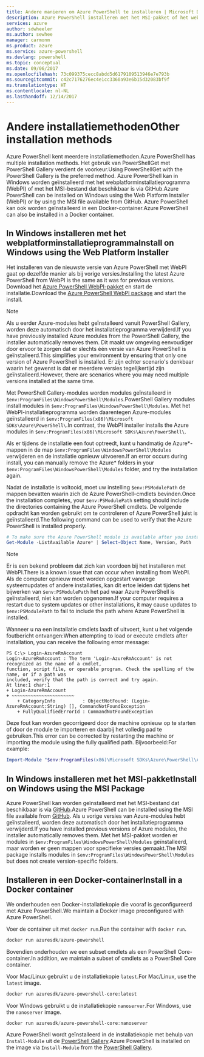 ```yaml
---
title: Andere manieren om Azure PowerShell te installeren | Microsoft Docs
description: Azure PowerShell installeren met het MSI-pakket of het webplatforminstallatieprogramma.
services: azure
author: sdwheeler
ms.author: sewhee
manager: carmonm
ms.product: azure
ms.service: azure-powershell
ms.devlang: powershell
ms.topic: conceptual
ms.date: 09/06/2017
ms.openlocfilehash: 73c099375cecc8abdd5d6179109513946e7e793b
ms.sourcegitcommit: c42c7176276ec4e1cc3360a93e6b15d32083bf9f
ms.translationtype: HT
ms.contentlocale: nl-NL
ms.lasthandoff: 12/14/2017
---
```

# <a name="other-installation-methods"></a><span data-ttu-id="c59a5-103">Andere installatiemethoden</span><span class="sxs-lookup"><span data-stu-id="c59a5-103">Other installation methods</span></span>

<span data-ttu-id="c59a5-104">Azure PowerShell kent meerdere installatiemethoden.</span><span class="sxs-lookup"><span data-stu-id="c59a5-104">Azure PowerShell has multiple installation methods.</span></span> <span data-ttu-id="c59a5-105">Het gebruik van PowerShellGet met PowerShell Gallery verdient de voorkeur.</span><span class="sxs-lookup"><span data-stu-id="c59a5-105">Using PowerShellGet with the PowerShell Gallery is the preferred method.</span></span> <span data-ttu-id="c59a5-106">Azure PowerShell kan in Windows worden geïnstalleerd met het webplatforminstallatieprogramma (WebPI) of met het MSI-bestand dat beschikbaar is via GitHub.</span><span class="sxs-lookup"><span data-stu-id="c59a5-106">Azure PowerShell can be installed on Windows using the Web Platform Installer (WebPI) or by using the MSI file available from GitHub.</span></span> <span data-ttu-id="c59a5-107">Azure PowerShell kan ook worden geïnstalleerd in een Docker-container.</span><span class="sxs-lookup"><span data-stu-id="c59a5-107">Azure PowerShell can also be installed in a Docker container.</span></span>

## <a name="install-on-windows-using-the-web-platform-installer"></a><span data-ttu-id="c59a5-108">In Windows installeren met het webplatforminstallatieprogramma</span><span class="sxs-lookup"><span data-stu-id="c59a5-108">Install on Windows using the Web Platform Installer</span></span>

<span data-ttu-id="c59a5-109">Het installeren van de nieuwste versie van Azure PowerShell met WebPI gaat op dezelfde manier als bij vorige versies.</span><span class="sxs-lookup"><span data-stu-id="c59a5-109">Installing the latest Azure PowerShell from WebPI is the same as it was for previous versions.</span></span>
<span data-ttu-id="c59a5-110">Download het [Azure PowerShell WebPI-pakket](http://aka.ms/webpi-azps) en start de installatie.</span><span class="sxs-lookup"><span data-stu-id="c59a5-110">Download the [Azure PowerShell WebPI package](http://aka.ms/webpi-azps) and start the install.</span></span>

> [!NOTE]
> <span data-ttu-id="c59a5-111">Als u eerder Azure-modules hebt geïnstalleerd vanuit PowerShell Gallery, worden deze automatisch door het installatieprogramma verwijderd.</span><span class="sxs-lookup"><span data-stu-id="c59a5-111">If you have previously installed Azure modules from the PowerShell Gallery, the installer automatically removes them.</span></span> <span data-ttu-id="c59a5-112">Dit maakt uw omgeving eenvoudiger door ervoor te zorgen dat er slechts één versie van Azure PowerShell is geïnstalleerd.</span><span class="sxs-lookup"><span data-stu-id="c59a5-112">This simplifies your environment by ensuring that only one version of Azure PowerShell is installed.</span></span> <span data-ttu-id="c59a5-113">Er zijn echter scenario's denkbaar waarin het gewenst is dat er meerdere versies tegelijkertijd zijn geïnstalleerd.</span><span class="sxs-lookup"><span data-stu-id="c59a5-113">However, there are scenarios where you may need multiple versions installed at the same time.</span></span>
>
> <span data-ttu-id="c59a5-114">Met PowerShell Gallery-modules worden modules geïnstalleerd in `$env:ProgramFiles\WindowsPowerShell\Modules`.</span><span class="sxs-lookup"><span data-stu-id="c59a5-114">PowerShell Gallery modules install modules in `$env:ProgramFiles\WindowsPowerShell\Modules`.</span></span> <span data-ttu-id="c59a5-115">Met het WebPI-installatieprogramma worden daarentegen Azure-modules geïnstalleerd in `$env:ProgramFiles(x86)\Microsoft SDKs\Azure\PowerShell\`.</span><span class="sxs-lookup"><span data-stu-id="c59a5-115">In contrast, the WebPI installer installs the Azure modules in `$env:ProgramFiles(x86)\Microsoft SDKs\Azure\PowerShell\`.</span></span>
>
> <span data-ttu-id="c59a5-116">Als er tijdens de installatie een fout optreedt, kunt u handmatig de Azure*-mappen in de map `$env:ProgramFiles\WindowsPowerShell\Modules` verwijderen en de installatie opnieuw uitvoeren.</span><span class="sxs-lookup"><span data-stu-id="c59a5-116">If an error occurs during install, you can manually remove the Azure* folders in your `$env:ProgramFiles\WindowsPowerShell\Modules` folder, and try the installation again.</span></span>

<span data-ttu-id="c59a5-117">Nadat de installatie is voltooid, moet uw instelling `$env:PSModulePath` de mappen bevatten waarin zich de Azure PowerShell-cmdlets bevinden.</span><span class="sxs-lookup"><span data-stu-id="c59a5-117">Once the installation completes, your `$env:PSModulePath` setting should include the directories containing the Azure PowerShell cmdlets.</span></span> <span data-ttu-id="c59a5-118">De volgende opdracht kan worden gebruikt om te controleren of Azure PowerShell juist is geïnstalleerd.</span><span class="sxs-lookup"><span data-stu-id="c59a5-118">The following command can be used to verify that the Azure PowerShell is installed properly.</span></span>

```powershell
# To make sure the Azure PowerShell module is available after you install
Get-Module -ListAvailable Azure* | Select-Object Name, Version, Path
```

> [!NOTE]
> <span data-ttu-id="c59a5-119">Er is een bekend probleem dat zich kan voordoen bij het installeren met WebPI.</span><span class="sxs-lookup"><span data-stu-id="c59a5-119">There is a known issue that can occur when installing from WebPI.</span></span> <span data-ttu-id="c59a5-120">Als de computer opnieuw moet worden opgestart vanwege systeemupdates of andere installaties, kan dit ertoe leiden dat tijdens het bijwerken van `$env:PSModulePath` het pad waar Azure PowerShell is geïnstalleerd, niet kan worden opgenomen.</span><span class="sxs-lookup"><span data-stu-id="c59a5-120">If your computer requires a restart due to system updates or other installations, it may cause updates to `$env:PSModulePath` to fail to include the path where Azure PowerShell is installed.</span></span>

<span data-ttu-id="c59a5-121">Wanneer u na een installatie cmdlets laadt of uitvoert, kunt u het volgende foutbericht ontvangen:</span><span class="sxs-lookup"><span data-stu-id="c59a5-121">When attempting to load or execute cmdlets after installation, you can receive the following error message:</span></span>

```
PS C:\> Login-AzureRmAccount
Login-AzureRmAccount : The term 'Login-AzureRmAccount' is not recognized as the name of a cmdlet,
function, script file, or operable program. Check the spelling of the name, or if a path was
included, verify that the path is correct and try again.
At line:1 char:1
+ Login-AzureRmAccount
+ ~~~~~~~~~~~~~~~~~~~~~~~
    + CategoryInfo          : ObjectNotFound: (Login-AzureRmAccount:String) [], CommandNotFoundException
    + FullyQualifiedErrorId : CommandNotFoundException
```

<span data-ttu-id="c59a5-122">Deze fout kan worden gecorrigeerd door de machine opnieuw op te starten of door de module te importeren en daarbij het volledig pad te gebruiken.</span><span class="sxs-lookup"><span data-stu-id="c59a5-122">This error can be corrected by restarting the machine or importing the module using the fully qualified path.</span></span> <span data-ttu-id="c59a5-123">Bijvoorbeeld:</span><span class="sxs-lookup"><span data-stu-id="c59a5-123">For example:</span></span>

```powershell
Import-Module "$env:ProgramFiles(x86)\Microsoft SDKs\Azure\PowerShell\AzureRM.psd1"
```

## <a name="install-on-windows-using-the-msi-package"></a><span data-ttu-id="c59a5-124">In Windows installeren met het MSI-pakket</span><span class="sxs-lookup"><span data-stu-id="c59a5-124">Install on Windows using the MSI Package</span></span>

<span data-ttu-id="c59a5-125">Azure PowerShell kan worden geïnstalleerd met het MSI-bestand dat beschikbaar is via [GitHub](https://github.com/Azure/azure-powershell/releases/latest).</span><span class="sxs-lookup"><span data-stu-id="c59a5-125">Azure PowerShell can be installed using the MSI file available from [GitHub](https://github.com/Azure/azure-powershell/releases/latest).</span></span> <span data-ttu-id="c59a5-126">Als u vorige versies van Azure-modules hebt geïnstalleerd, worden deze automatisch door het installatieprogramma verwijderd.</span><span class="sxs-lookup"><span data-stu-id="c59a5-126">If you have installed previous versions of Azure modules, the installer automatically removes them.</span></span> <span data-ttu-id="c59a5-127">Met het MSI-pakket worden er modules in `$env:ProgramFiles\WindowsPowerShell\Modules` geïnstalleerd, maar worden er geen mappen voor specifieke versies gemaakt.</span><span class="sxs-lookup"><span data-stu-id="c59a5-127">The MSI package installs modules in `$env:ProgramFiles\WindowsPowerShell\Modules` but does not create version-specific folders.</span></span>

## <a name="install-in-a-docker-container"></a><span data-ttu-id="c59a5-128">Installeren in een Docker-container</span><span class="sxs-lookup"><span data-stu-id="c59a5-128">Install in a Docker container</span></span>

<span data-ttu-id="c59a5-129">We onderhouden een Docker-installatiekopie die vooraf is geconfigureerd met Azure PowerShell.</span><span class="sxs-lookup"><span data-stu-id="c59a5-129">We maintain a Docker image preconfigured with Azure PowerShell.</span></span>

<span data-ttu-id="c59a5-130">Voer de container uit met `docker run`.</span><span class="sxs-lookup"><span data-stu-id="c59a5-130">Run the container with `docker run`.</span></span>

```powershell
docker run azuresdk/azure-powershell
```

<span data-ttu-id="c59a5-131">Bovendien onderhouden we een subset cmdlets als een PowerShell Core-container.</span><span class="sxs-lookup"><span data-stu-id="c59a5-131">In addition, we maintain a subset of cmdlets as a PowerShell Core container.</span></span>

<span data-ttu-id="c59a5-132">Voor Mac/Linux gebruikt u de installatiekopie `latest`.</span><span class="sxs-lookup"><span data-stu-id="c59a5-132">For Mac/Linux, use the `latest` image.</span></span>

```bash
docker run azuresdk/azure-powershell-core:latest
```

<span data-ttu-id="c59a5-133">Voor Windows gebruikt u de installatiekopie `nanoserver`.</span><span class="sxs-lookup"><span data-stu-id="c59a5-133">For Windows, use the `nanoserver` image.</span></span>

```powershell
docker run azuresdk/azure-powershell-core:nanoserver
```

<span data-ttu-id="c59a5-134">Azure PowerShell wordt geïnstalleerd in de installatiekopie met behulp van `Install-Module` uit de [PowerShell Gallery](https://www.powershellgallery.com/).</span><span class="sxs-lookup"><span data-stu-id="c59a5-134">Azure PowerShell is installed on the image via `Install-Module` from the [PowerShell Gallery](https://www.powershellgallery.com/).</span></span>